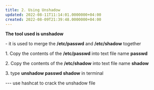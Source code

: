 ```yaml
---
title: 2. Using Unshadow
updated: 2022-08-11T11:14:01.0000000+04:00
created: 2022-08-09T21:39:48.0000000+04:00
---
```


**The tool used is unshadow**

\- it is used to merge the **/etc/passwd** and **/etc/shadow** together

1\. Copy the contents of the **/etc/passwd** into text file name **passwd**

2\. Copy the contents of the **/etc/shadow** into text file name **shadow**

3\. type **unshadow passwd shadow** in terminal

--- use hashcat to crack the unshadow file
